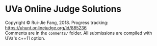 # UVa Online Judge Solutions
Copyright &copy; Rui-Jie Fang, 2018. Progress tracking: https://uhunt.onlinejudge.org/id/885236
<br>
Comments are in the `comments/` folder. All submissions are compiled with UVa's c++11 option.

